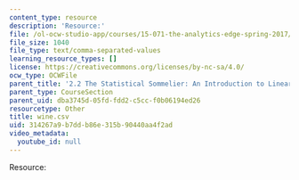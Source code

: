 ```yaml
---
content_type: resource
description: 'Resource:'
file: /ol-ocw-studio-app/courses/15-071-the-analytics-edge-spring-2017/314267a9b7ddb86e315b90440aa4f2ad_wine.csv
file_size: 1040
file_type: text/comma-separated-values
learning_resource_types: []
license: https://creativecommons.org/licenses/by-nc-sa/4.0/
ocw_type: OCWFile
parent_title: '2.2 The Statistical Sommelier: An Introduction to Linear Regression'
parent_type: CourseSection
parent_uid: dba3745d-05fd-fdd2-c5cc-f0b06194ed26
resourcetype: Other
title: wine.csv
uid: 314267a9-b7dd-b86e-315b-90440aa4f2ad
video_metadata:
  youtube_id: null
---
```

Resource: